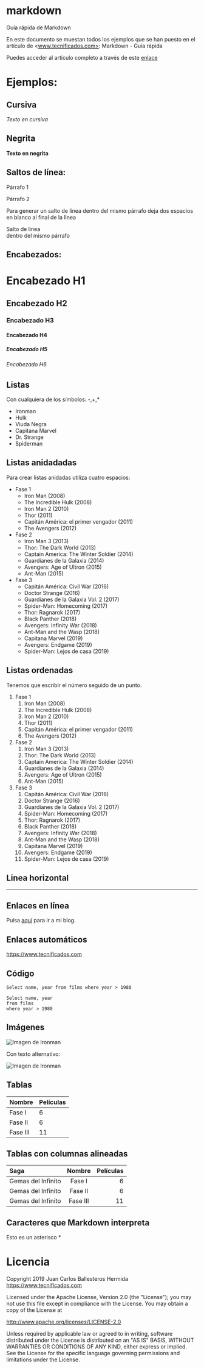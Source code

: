 # markdown
Guía rápida de Markdown

En este documento se muestan todos los ejemplos que se han puesto en el artículo de <www.tecnificados.com>: Markdown - Guía rápida

Puedes acceder al artículo completo a través de este [enlace](https://www.tecnificados.com/2019/09/markdown-guia-rapida.html)

# Ejemplos:

## Cursiva	

*Texto en cursiva*

## Negrita	

**Texto en negrita**

## Saltos de línea:

Párrafo 1
			
Párrafo 2

Para generar un salto de linea dentro del mismo párrafo deja dos espacios en blanco al final de la linea

Salto de linea  
dentro del mismo párrafo
			
## Encabezados:

# Encabezado H1
## Encabezado H2
### Encabezado H3
####  Encabezado H4
##### Encabezado H5
###### Encabezado H6
		
## Listas

Con cualquiera de los símbolos: -,+,*

- Ironman
- Hulk
- Viuda Negra
- Capitana Marvel
- Dr. Strange
- Spiderman

## Listas anidadadas

Para crear listas anidadas utiliza cuatro espacios:

- Fase 1
    - Iron Man (2008)
    - The Incredible Hulk (2008)
    - Iron Man 2 (2010)
    - Thor (2011)
    - Capitán América: el primer vengador (2011)
    - The Avengers (2012)
- Fase 2
    - Iron Man 3 (2013)
    - Thor: The Dark World (2013)
    - Captain America: The Winter Soldier (2014)
    - Guardianes de la Galaxia (2014)
    - Avengers: Age of Ultron (2015)
    - Ant-Man (2015)
- Fase 3
    - Capitán América: Civil War (2016)
    - Doctor Strange (2016)
    - Guardianes de la Galaxia Vol. 2 (2017)
    - Spider-Man: Homecoming (2017)
    - Thor: Ragnarok (2017)
    - Black Panther (2018)
    - Avengers: Infinity War (2018)
    - Ant-Man and the Wasp (2018)
    - Capitana Marvel (2019)
    - Avengers: Endgame (2019)
    - Spider-Man: Lejos de casa (2019)    

## Listas ordenadas

Tenemos que escribir el número seguido de un punto.

1. Fase 1
    1. Iron Man (2008)
    2. The Incredible Hulk (2008)
    3. Iron Man 2 (2010)
    4. Thor (2011)
    5. Capitán América: el primer vengador (2011)
    6. The Avengers (2012)
2. Fase 2
    1. Iron Man 3 (2013)
    2. Thor: The Dark World (2013)
    3. Captain America: The Winter Soldier (2014)
    4. Guardianes de la Galaxia (2014)
    5. Avengers: Age of Ultron (2015)
    6. Ant-Man (2015)
3. Fase 3
    1. Capitán América: Civil War (2016)
    2. Doctor Strange (2016)
    3. Guardianes de la Galaxia Vol. 2 (2017)
    4. Spider-Man: Homecoming (2017)
    5. Thor: Ragnarok (2017)
    6. Black Panther (2018)
    7. Avengers: Infinity War (2018)
    8. Ant-Man and the Wasp (2018)
    9. Capitana Marvel (2019)
    10. Avengers: Endgame (2019)
    11. Spider-Man: Lejos de casa (2019)
	
## Linea horizontal

---

## Enlaces en línea
		
Pulsa [aquí](https://www.tecnificados.com) para ir a mi blog.
	
## Enlaces automáticos		
	
<https://www.tecnificados.com>
	
## Código	
	
`Select name, year from films where year > 1980`


```
Select name, year 
from films   
where year > 1980
```

## Imágenes

![Imagen de Ironman](https://terrigen-cdn-dev.marvel.com/content/prod/1x/002irm_ons_cut_dsk_01_1.jpg)
		
Con texto alternativo:		

![Imagen de Ironman](https://terrigen-cdn-dev.marvel.com/content/prod/1x/002irm_ons_cut_dsk_01_1.jpg "Ironman de pie mirandote fijamente")

## Tablas

Nombre | Películas
-- | --
Fase I | 6
Fase II | 6
Fase III | 11

## Tablas con columnas alineadas

Saga|Nombre | Películas
:-- |:--: | --:
Gemas del Infinito | Fase I | 6
Gemas del Infinito | Fase II | 6
Gemas del Infinito | Fase III | 11



## Caracteres que Markdown interpreta 

Esto es un asterisco \*


# Licencia

Copyright 2019 Juan Carlos Ballesteros Hermida <https://www.tecnificados.com>

Licensed under the Apache License, Version 2.0 (the "License");
you may not use this file except in compliance with the License.
You may obtain a copy of the License at

<http://www.apache.org/licenses/LICENSE-2.0>

Unless required by applicable law or agreed to in writing, software
distributed under the License is distributed on an "AS IS" BASIS,
WITHOUT WARRANTIES OR CONDITIONS OF ANY KIND, either express or implied.
See the License for the specific language governing permissions and
limitations under the License.